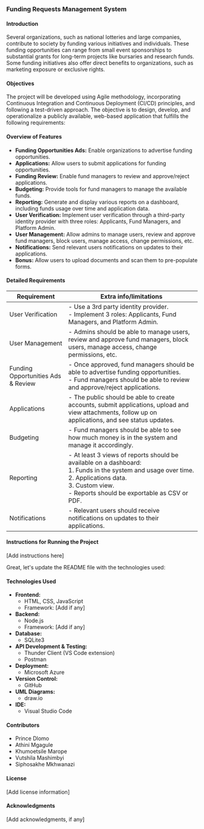 ### Funding Requests Management System

#### Introduction
Several organizations, such as national lotteries and large companies, contribute to society by funding various initiatives and individuals. These funding opportunities can range from small event sponsorships to substantial grants for long-term projects like bursaries and research funds. Some funding initiatives also offer direct benefits to organizations, such as marketing exposure or exclusive rights.

#### Objectives
The project will be developed using Agile methodology, incorporating Continuous Integration and Continuous Deployment (CI/CD) principles, and following a test-driven approach. The objective is to design, develop, and operationalize a publicly available, web-based application that fulfills the following requirements:

#### Overview of Features
- **Funding Opportunities Ads:** Enable organizations to advertise funding opportunities.
- **Applications:** Allow users to submit applications for funding opportunities.
- **Funding Review:** Enable fund managers to review and approve/reject applications.
- **Budgeting:** Provide tools for fund managers to manage the available funds.
- **Reporting:** Generate and display various reports on a dashboard, including funds usage over time and application data.
- **User Verification:** Implement user verification through a third-party identity provider with three roles: Applicants, Fund Managers, and Platform Admin.
- **User Management:** Allow admins to manage users, review and approve fund managers, block users, manage access, change permissions, etc.
- **Notifications:** Send relevant users notifications on updates to their applications.
- **Bonus:** Allow users to upload documents and scan them to pre-populate forms.

#### Detailed Requirements
| Requirement           | Extra info/limitations                                              |
|-----------------------|----------------------------------------------------------------------|
| User Verification     | - Use a 3rd party identity provider.<br>- Implement 3 roles: Applicants, Fund Managers, and Platform Admin. |
| User Management       | - Admins should be able to manage users, review and approve fund managers, block users, manage access, change permissions, etc. |
| Funding Opportunities Ads & Review | - Once approved, fund managers should be able to advertise funding opportunities.<br>- Fund managers should be able to review and approve/reject applications. |
| Applications          | - The public should be able to create accounts, submit applications, upload and view attachments, follow up on applications, and see status updates. |
| Budgeting             | - Fund managers should be able to see how much money is in the system and manage it accordingly. |
| Reporting             | - At least 3 views of reports should be available on a dashboard:<br>  1. Funds in the system and usage over time.<br>  2. Applications data.<br>  3. Custom view.<br>- Reports should be exportable as CSV or PDF. |
| Notifications        | - Relevant users should receive notifications on updates to their applications. |

#### Instructions for Running the Project
[Add instructions here]

Great, let's update the README file with the technologies used:

#### Technologies Used
- **Frontend:** 
  - HTML, CSS, JavaScript
  - Framework: [Add if any]
- **Backend:** 
  - Node.js
  - Framework: [Add if any]
- **Database:** 
  - SQLite3
- **API Development & Testing:** 
  - Thunder Client (VS Code extension)
  - Postman
- **Deployment:** 
  - Microsoft Azure
- **Version Control:** 
  - GitHub
- **UML Diagrams:** 
  - draw.io
- **IDE:** 
  - Visual Studio Code

#### Contributors
- Prince Dlomo
- Athini Mgagule
- Khumoetsile Marope
- Vutshila Mashimbyi
- Siphosakhe Mkhwanazi

#### License
[Add license information]

#### Acknowledgments
[Add acknowledgments, if any]
